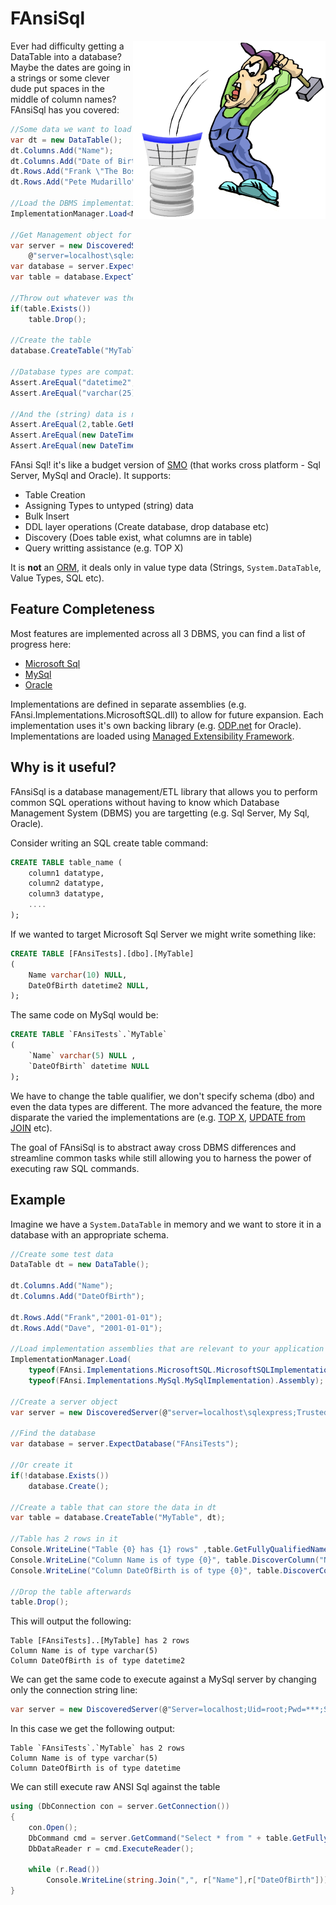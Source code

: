 # FAnsiSql

<p align="right">
<a href="https://www.publicdomainpictures.net/en/view-image.php?image=184699&picture=a-laugh-every-day-126">
  <img src="FansiHammerSmall.png" align="right"/>
</a>
</p>

Ever had difficulty getting a DataTable into a database? Maybe the dates are going in a strings or some clever dude put spaces in the middle of column names?  FAnsiSql has you covered:


```csharp 
//Some data we want to load
var dt = new DataTable();
dt.Columns.Add("Name");
dt.Columns.Add("Date of Birth");
dt.Rows.Add("Frank \"The Boss\" Spagetti","1920-01-01");
dt.Rows.Add("Pete Mudarillo","22-May-1910");

//Load the DBMS implementation(s) you need
ImplementationManager.Load<MicrosoftSQLImplementation>();

//Get Management object for the database
var server = new DiscoveredServer(
    @"server=localhost\sqlexpress;Trusted_Connection=True;", DatabaseType.MicrosoftSQLServer);
var database = server.ExpectDatabase("test");
var table = database.ExpectTable("MyTable");
            
//Throw out whatever was there before
if(table.Exists())
    table.Drop();

//Create the table
database.CreateTable("MyTable",dt);
            
//Database types are compatible with all the data
Assert.AreEqual("datetime2",table.DiscoverColumn("Date of Birth").DataType.SQLType);
Assert.AreEqual("varchar(25)",table.DiscoverColumn("Name").DataType.SQLType);

//And the (string) data is now properly typed and sat in our DBMS
Assert.AreEqual(2,table.GetRowCount());    
Assert.AreEqual(new DateTime(1920,1,1),table.GetDataTable().Rows[0][1]);
Assert.AreEqual(new DateTime(1910,5,22),table.GetDataTable().Rows[1][1]);
```

FAnsi Sql! it's like a budget version of [SMO](https://docs.microsoft.com/en-us/sql/relational-databases/server-management-objects-smo/sql-server-management-objects-smo-programming-guide?view=sql-server-2017) (that works cross platform - Sql Server,  MySql and Oracle).  It supports:

 * Table Creation
 * Assigning Types to untyped (string) data
 * Bulk Insert
 * DDL layer operations (Create database, drop database etc)
 * Discovery (Does table exist, what columns are in table)
 * Query writting assistance (e.g. TOP X)

It is **not** an [ORM](https://en.wikipedia.org/wiki/Object-relational_mapping), it deals only in value type data (Strings, `System.DataTable`, Value Types, SQL etc).

## Feature Completeness

Most features are implemented across all 3 DBMS, you can find a list of progress here:

- [Microsoft Sql](./Implementations/FAnsi.Implementations.MicrosoftSQL/README.md) 
- [MySql](./Implementations/FAnsi.Implementations.MySql/README.md)
- [Oracle](./Implementations/FAnsi.Implementations.Oracle/README.md)

Implementations are defined in separate assemblies (e.g. FAnsi.Implementations.MicrosoftSQL.dll) to allow for future expansion.  Each implementation uses it's own backing library (e.g. [ODP.net](https://www.oracle.com/technetwork/topics/dotnet/index-085163.html) for Oracle).  Implementations are loaded using [Managed Extensibility Framework](https://docs.microsoft.com/en-us/dotnet/framework/mef/).

## Why is it useful?
FAnsiSql is a database management/ETL library that allows you to perform common SQL operations without having to know which Database Management System (DBMS) you are targetting (e.g. Sql Server, My Sql, Oracle).  

Consider writing an SQL create table command:

```sql
CREATE TABLE table_name (
	column1 datatype,
	column2 datatype,
	column3 datatype,
	....
);
```

If we wanted to target Microsoft Sql Server we might write something like:


```sql
CREATE TABLE [FAnsiTests].[dbo].[MyTable]
(
	Name varchar(10) NULL,
	DateOfBirth datetime2 NULL,
);
```

The same code on MySql would be:

```sql
CREATE TABLE `FAnsiTests`.`MyTable`
(
	`Name` varchar(5) NULL ,
	`DateOfBirth` datetime NULL 
);
```

We have to change the table qualifier, we don't specify schema (dbo) and even the data types are different.  The more advanced the feature, the more disparate the varied the implementations are (e.g. [TOP X](https://www.w3schools.com/sql/sql_top.asp), [UPDATE from JOIN](https://stackoverflow.com/a/1293347/4824531) etc).

The goal of FAnsiSql is to abstract away cross DBMS differences and streamline common tasks while still allowing you to harness the power of executing raw SQL commands.

## Example

Imagine we have a `System.DataTable` in memory and we want to store it in a database with an appropriate schema.

```csharp
//Create some test data
DataTable dt = new DataTable();

dt.Columns.Add("Name");
dt.Columns.Add("DateOfBirth");

dt.Rows.Add("Frank","2001-01-01");
dt.Rows.Add("Dave", "2001-01-01");

//Load implementation assemblies that are relevant to your application  (do this once on startup)
ImplementationManager.Load(
	typeof(FAnsi.Implementations.MicrosoftSQL.MicrosoftSQLImplementation).Assembly,
	typeof(FAnsi.Implementations.MySql.MySqlImplementation).Assembly);

//Create a server object
var server = new DiscoveredServer(@"server=localhost\sqlexpress;Trusted_Connection=True;", DatabaseType.MicrosoftSQLServer);

//Find the database
var database = server.ExpectDatabase("FAnsiTests");

//Or create it
if(!database.Exists())
	database.Create();

//Create a table that can store the data in dt
var table = database.CreateTable("MyTable", dt);

//Table has 2 rows in it
Console.WriteLine("Table {0} has {1} rows" ,table.GetFullyQualifiedName(), table.GetRowCount());
Console.WriteLine("Column Name is of type {0}", table.DiscoverColumn("Name").DataType.SQLType);
Console.WriteLine("Column DateOfBirth is of type {0}", table.DiscoverColumn("DateOfBirth").DataType.SQLType);

//Drop the table afterwards
table.Drop();
```

This will output the following:

```
Table [FAnsiTests]..[MyTable] has 2 rows
Column Name is of type varchar(5)
Column DateOfBirth is of type datetime2
```

We can get the same code to execute against a MySql server by changing only the connection string line:

```csharp
var server = new DiscoveredServer(@"Server=localhost;Uid=root;Pwd=***;SSL-Mode=None", DatabaseType.MySql);
```

In this case we get the following output:

```
Table `FAnsiTests`.`MyTable` has 2 rows
Column Name is of type varchar(5)
Column DateOfBirth is of type datetime
```

We can still execute raw ANSI Sql against the table

```csharp
using (DbConnection con = server.GetConnection())
{
	con.Open();
	DbCommand cmd = server.GetCommand("Select * from " + table.GetFullyQualifiedName(), con);
	DbDataReader r = cmd.ExecuteReader();

	while (r.Read())
		Console.WriteLine(string.Join(",", r["Name"],r["DateOfBirth"]));
}
```
